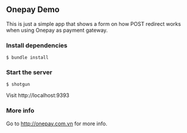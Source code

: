 Onepay Demo
---

This is just a simple app that shows a form on how POST redirect works when using Onepay as payment gateway.

### Install dependencies

```
$ bundle install
```

### Start the server

```
$ shotgun
```

Visit http://localhost:9393

### More info
Go to http://onepay.com.vn for more info.
